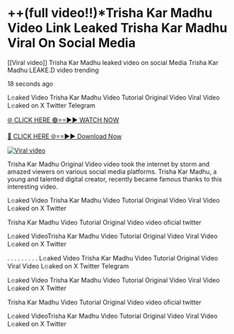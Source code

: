 # ++(full video!!)*Trisha Kar Madhu Video Link Leaked Trisha Kar Madhu Viral On Social Media

[[Viral video]] Trisha Kar Madhu leaked video on social Media Trisha Kar Madhu LEAKE.D video trending

18 seconds ago

L𝚎aked Video Trisha Kar Madhu Video Tutorial Original Video Viral Video L𝚎aked on X Twitter Telegram

[🌐 CLICK HERE 🟢==►► WATCH NOW](https://cloudsportek.com/leaked-video/?Apex2.0)

[🔴 CLICK HERE 🌐==►► Download Now](https://cloudsportek.com/leaked-video/?Apex2.0)

[![Viral video](https://i.imgur.com/dJHk4Zq.gif)](https://cloudsportek.com/leaked-video/?Apex2.0)

Trisha Kar Madhu Original Video video took the internet by storm and amazed viewers on various social media platforms. Trisha Kar Madhu, a young and talented digital creator, recently became famous thanks to this interesting video.

L𝚎aked Video Trisha Kar Madhu Video Tutorial Original Video Viral Video L𝚎aked on X Twitter

Trisha Kar Madhu Video Tutorial Original Video video oficial twitter

L𝚎aked VideoTrisha Kar Madhu Video Tutorial Original Video Viral Video L𝚎aked on X Twitter

. . . . . . . . . L𝚎aked Video Trisha Kar Madhu Video Tutorial Original Video Viral Video L𝚎aked on X Twitter Telegram

L𝚎aked Video Trisha Kar Madhu Video Tutorial Original Video Viral Video L𝚎aked on X Twitter

Trisha Kar Madhu Video Tutorial Original Video video oficial twitter

L𝚎aked VideoTrisha Kar Madhu Video Tutorial Original Video Viral Video L𝚎aked on X Twitter